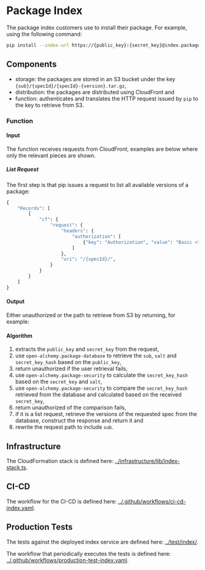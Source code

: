 # Package Index

The package index customers use to install their package. For example, using
the following command:

<!-- markdownlint-disable line-length -->

```bash
pip install --index-url https://{public_key}:{secret_key}@index.package.openalchemy.io --extra-index-url https://pypi.org/simple "{specId}=={version}"
```

<!-- markdownlint-enable line-length -->

## Components

- storage: the packages are stored in an S3 bucket under the key
  `{sub}/{specId}/{specId}-{version}.tar.gz`,
- distribution: the packages are distributed using CloudFront and
- function: authenticates and translates the HTTP request issued by `pip` to
  the key to retrieve from S3.

### Function

#### Input

The function receives requests from CloudFront, examples are below where only
the relevant pieces are shown.

##### List Request

The first step is that pip issues a request to list all available versions of a
package:

```python
{
    "Records": [
        {
            "cf": {
                "request": {
                    "headers": {
                        "authorization": [
                            {"key": "Authorization", "value": "Basic <token>"}
                        ]
                    },
                    "uri": "/{specId}/",
                }
            }
        }
    ]
}
```

#### Output

Either unauthorized or the path to retrieve from S3 by returning, for example:

#### Algorithm

1. extracts the `public_key` and `secret_key` from the request,
1. use `open-alchemy.package-database` to retrieve the `sub`, `salt` and
   `secret_key_hash` based on the `public_key`,
1. return unauthorized if the user retrieval fails,
1. use `open-alchemy.package-security` to calculate the `secret_key_hash` based
   on the `secret_key` and `salt`,
1. use `open-alchemy.package-security` to compare the `secret_key_hash`
   retrieved from the database and calculated based on the received
   `secret_key`,
1. return unauthorized of the comparison fails,
1. if it is a list request, retrieve the versions of the requested spec from
   the database, construct the response and return it and
1. rewrite the request path to include `sub`.

## Infrastructure

The CloudFormation stack is defined here:
[../infrastructure/lib/index-stack.ts](../infrastructure/lib/index-stack.ts).

## CI-CD

The workflow for the CI-CD is defined here:
[../.github/workflows/ci-cd-index.yaml](../.github/workflows/ci-cd-index.yaml).

## Production Tests

The tests against the deployed index service are defined here:
[../test/index/](../test/index/).

The workflow that periodically executes the tests is defined here:
[../.github/workflows/production-test-index.yaml](../.github/workflows/production-test-index.yaml).
